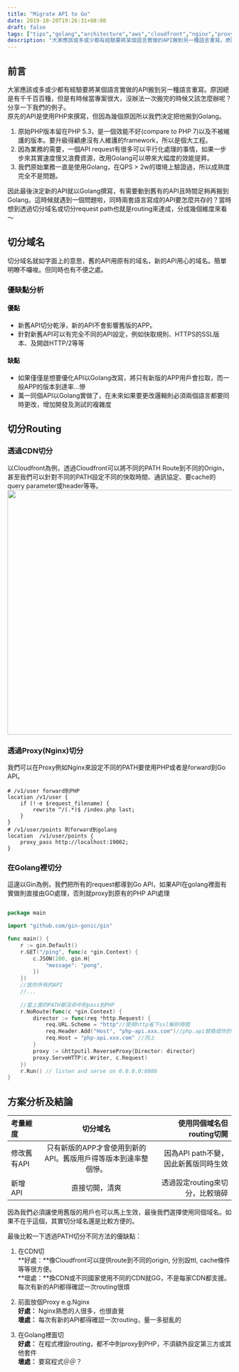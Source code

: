 ```yaml
---
title: "Migrate API to Go"
date: 2019-10-20T19:26:31+08:00
draft: false
tags: ["tips","golang","architecture","aws","cloudfront","nginx","proxy","go"]
description: "大家應該或多或少都有經驗要將某個語言實做的API搬到另一種語言重寫。原因總是有千千百百種，但是有時候當專案很大，沒辦法一次搬完的時候又該怎麼辦呢？分享一下我們的例子。原先的API是使用PHP來撰寫，但因為幾個原因所以我們決定把他搬到Golang。這裡分享我們搬到Golang的前因後果及方案分析。"
---
```


## 前言
大家應該或多或少都有經驗要將某個語言實做的API搬到另一種語言重寫。原因總是有千千百百種，但是有時候當專案很大，沒辦法一次搬完的時候又該怎麼辦呢？分享一下我們的例子。<br>
原先的API是使用PHP來撰寫，但因為幾個原因所以我們決定把他搬到Golang。

1. 原始PHP版本留在PHP 5.3，是一個效能不好(compare to PHP 7)以及不被維護的版本。要升級得顧慮沒有人維護的framework，所以是個大工程。
2. 因為業務的需要，一個API request有很多可以平行化處理的事情，如果一步步來其實速度慢又浪費資源，改用Golang可以帶來大幅度的效能提昇。
3. 我們原始業務一直是使用Golang，在QPS > 2w的環境上驗證過，所以成熟度完全不是問題。

因此最後決定新的API就以Golang撰寫，有需要動到舊有的API且時間足夠再搬到Golang。這時候就遇到一個問題啦，同時兩套語言寫成的API要怎麼共存的？當時想到透過切分域名或切分request path也就是routing來達成，分成幾個維度來看～

## 切分域名
切分域名就如字面上的意思，舊的API用原有的域名，新的API用心的域名。簡單明瞭不囉唆。但同時也有不便之處。

### 優缺點分析
#### 優點
* 新舊API切分乾淨，新的API不會影響舊版的APP。
* 針對新舊API可以有完全不同的API設定，例如快取規則、HTTPS的SSL版本、及開啟HTTP/2等等

#### 缺點
* 如果僅僅是想要優化API以Golang改寫，將只有新版的APP用戶會拉取，而一般APP的版本到達率...慘
* 萬一同個API以Golang實做了，在未來如果要更改邏輯則必須兩個語言都要同時更改，增加開發及測試的複雜度
    


## 切分Routing

### 透過CDN切分
以Cloudfront為例，透過Cloudfront可以將不同的PATH Route到不同的Origin，甚至我們可以針對不同的PATH設定不同的快取時間、通訊協定、要cache的query parameter或header等等。
<img src="https://pg-media.ksmobile.com/production/material/file/all_92/1571574856.png" style="height:550px"></img>

### 透過Proxy(Nginx)切分
我們可以在Proxy例如Nginx來設定不同的PATH要使用PHP或者是forward到Go API。

```nginx
# /v1/user forward到PHP
location /v1/user {
	if (!-e $request_filename) {
		rewrite ^/(.*)$ /index.php last;
	}
}
# /v1/user/points 則forward到golang
location  /v1/user/points {
	proxy_pass http://localhost:19002;
}

```

### 在Golang裡切分

這邊以Gin為例，我們把所有的request都導到Go API，如果API在golang裡面有實做則直接由GO處理，否則就proxy到原有的PHP API處理

```go

package main

import "github.com/gin-gonic/gin"

func main() {
	r := gin.Default()
	r.GET("/ping", func(c *gin.Context) {
		c.JSON(200, gin.H{
			"message": "pong",
		})
    })
    //放你所有的API
    //...
    
    //當上面的PATH都沒命中則pass到PHP
    r.NoRoute(func(c *gin.Context) {
		director := func(req *http.Request) {
			req.URL.Scheme = "http"//使用http省下ssl解析時間
			req.Header.Add("Host", "php-api.xxx.com")//php.api替換成你的PHP url
			req.Host = "php-api.xxx.com" //同上
		}
		proxy := &httputil.ReverseProxy{Director: director}
		proxy.ServeHTTP(c.Writer, c.Request)
	})
	r.Run() // listen and serve on 0.0.0.0:8080
}

```

## 方案分析及結論

| 考量維度    |                            切分域名                            |            使用同個域名但routing切開 |
| :---------- | :------------------------------------------------------------: | -----------------------------------: |
| 修改舊有API | 只有新版的APP才會使用到新的API。舊版用戶得等版本到達率整個慘。 | 因為API path不變，因此新舊版同時生效 |
| 新增API     |                         直接切開，清爽                         |      透過設定routing來切分，比較瑣碎 |

因為我們必須讓使用舊版的用戶也可以馬上生效，最後我們選擇使用同個域名。如果不在乎這個，其實切分域名還是比較方便的。

最後比較一下透過PATH切分不同方法的優缺點：

1. 在CDN切 
<br>**好處：**像Cloudfront可以提供route到不同的origin, 分別設ttl, cache條件等等很方便。
<br>**壞處：**換CDN或不同國家使用不同的CDN就GG，不是每家CDN都支援。每次有新的API都得確認一次routing很煩  

2. 前面放個Proxy e.g.Nginx
<br>**好處：** Nginx熟悉的人很多，也很直覺
<br>**壞處：** 每次有新的API都得確認一次routing，量一多挺亂的 

3. 在Golang裡面切
<br>**好處：** 在程式裡設routing，都不中則proxy到PHP，不須額外設定第三方或其他套件
<br>**壞處：** 要寫程式＠＠？

